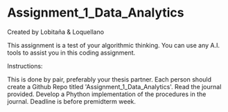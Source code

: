 # Assignment_1_Data_Analytics

Created by Lobitaña & Loquellano

This assignment is a test of your algorithmic thinking. You can use any A.I. tools to assist you in this coding assignment.

Instructions:

This is done by pair, preferably your thesis partner. Each person should create a Github Repo titled 'Assignment_1_Data_Analytics'. Read the journal provided. Develop a Phython implementation of the procedures in the journal. Deadline is before premidterm week.
